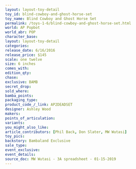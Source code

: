 ```yaml
---
layout: layout-toy-detail 
toy_id: blind-cowboy-and-ghost-horse-set
toy_name: Blind Cowboy and Ghost Horse Set
permalink: /toys-1-6/blind-cowboy-and-ghost-horse-set.html
world: AP Popbot
world_abr: POP
character_base: 
layout: layout-toy-detail
categories: 
release_date: 6/16/2016
release_price: $145 
scale: one twelve
size: 6 inches
comes_with: 
edition_qty: 
chase: 
exclusive: BAMB
secret_drop: 
sold_where: 
bamba_points: 
packaging_type: 
product_code_/_link: AP2DEADSET
designer: Ashley Wood
makers: 
points_of_articulation: 
variants: 
you_might_also_like: 
article_contributors: [Phil Back, Don Slater, MW Wutasi]
toy_pics: 
backstory: Bambaland Exclusive
sale_type: 
event_exclusive: 
event_details: 
source_doc: MW Wutasi - 3A spreadsheet - 01-15-2019
---
```

